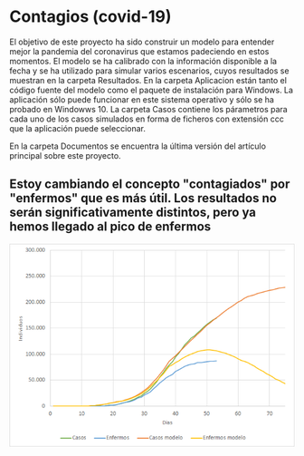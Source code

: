 # Contagios (covid-19)
El objetivo de este proyecto ha sido construir un modelo para entender mejor la pandemia del coronavirus que estamos padeciendo en estos momentos.
El modelo se ha calibrado con la información disponible a la fecha y se ha utilizado para simular varios escenarios, cuyos resultados se muestran en la carpeta Resultados.
En la carpeta Aplicacion están tanto el código fuente del modelo como el paquete de instalación para Windows. La aplicación sólo puede funcionar en este sistema operativo y sólo se ha probado en Windowws 10. 
La carpeta Casos contiene los párametros para cada uno de los casos simulados en forma de ficheros con extensión ccc que la aplicación puede seleccionar.

En la carpeta Documentos se encuentra la última versión del artículo principal sobre este proyecto.

## Estoy cambiando el concepto "contagiados" por "enfermos" que es más útil. Los resultados no serán significativamente distintos, pero ya hemos llegado al pico de enfermos

![Ajuste del modelo al período de restricciones](/Imagenes/abril_14.png)



